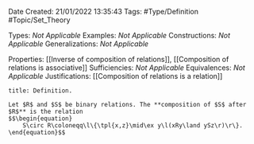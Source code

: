 <div class="topSpace"></div>

Date Created: 21/01/2022 13:35:43
Tags: #Type/Definition #Topic/Set_Theory

Types: <i>Not Applicable</i>
Examples: <i>Not Applicable</i> 
Constructions: <i>Not Applicable</i>
Generalizations: <i>Not Applicable</i>

Properties: [[Inverse of composition of relations]], [[Composition of relations is associative]]
Sufficiencies: <i>Not Applicable</i>
Equivalences: <i>Not Applicable</i>
Justifications: [[Composition of relations is a relation]]

``` ad-Definition
title: Definition.

Let $R$ and $S$ be binary relations. The **composition of $S$ after $R$** is the relation
$$\begin{equation}
    S\circ R\coloneqq\l\{\tpl{x,z}\mid\ex y\l(xRy\land ySz\r)\r\}.
\end{equation}$$

```
